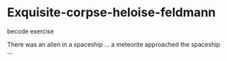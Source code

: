 # Exquisite-corpse-heloise-feldmann
becode exercise

There was an alien in a spaceship ...
a meteorite approached the spaceship ... 